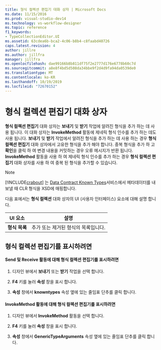 ```yaml
---
title: 형식 컬렉션 편집기 대화 상자 | Microsoft Docs
ms.date: 11/15/2016
ms.prod: visual-studio-dev14
ms.technology: vs-workflow-designer
ms.topic: reference
f1_keywords:
- TypeCollectionEditor.UI
ms.assetid: 63cdea6b-bca2-4c06-b8b4-c8faabd40726
caps.latest.revision: 4
author: jillre
ms.author: jillfra
manager: jillfra
ms.openlocfilehash: dae99166b8b811df75f2e2777d176e6778b60c7d
ms.sourcegitcommit: a8e8f4bd5d508da34bbe9f2d4d9fa94da0539de0
ms.translationtype: MT
ms.contentlocale: ko-KR
ms.lasthandoff: 10/19/2019
ms.locfileid: "72670152"
---
```

# <a name="type-collection-editor-dialog-box"></a>형식 컬렉션 편집기 대화 상자
**형식 컬렉션 편집기** 대화 상자는 **보내기** 및 **받기** 작업에 알려진 형식을 추가 하는 데 사용 됩니다. 이 대화 상자는 **InvokeMethod** 활동에 제네릭 형식 인수를 추가 하는 데도 사용 됩니다. **보내기** 및 **받기** 작업에서 알려진 형식을 추가 하는 데 사용 하는 경우 **형식 컬렉션 편집기** 대화 상자에서 고유한 형식을 추가 해야 합니다. 중복 형식을 추가 하 고 **확인**을 클릭 하 여 변경 내용을 커밋하는 경우 오류 메시지가 반환 됩니다. **InvokeMethod** 활동을 사용 하 여 제네릭 형식 인수를 추가 하는 경우 **형식 컬렉션 편집기** 대화 상자를 사용 하 여 중복 된 형식을 추가할 수 있습니다.

> [!NOTE]
> [!INCLUDE[crabout](../includes/crabout-md.md)] 는 [Data Contract Known Types](https://msdn.microsoft.com/library/1a0baea1-27b7-470d-9136-5bbad86c4337)서비스에서 메타데이터를 내보낼 때 CLR 형식을 XSD에 매핑합니다.

 다음 표에서는 **형식 컬렉션** 대화 상자의 UI (사용자 인터페이스) 요소에 대해 설명 합니다.

|UI 요소|설명|
|----------------|-----------------|
|**형식 목록**|추가 또는 제거된 형식의 목록입니다.|

## <a name="to-bring-up-the-type-collection-editor"></a>형식 컬렉션 편집기를 표시하려면

#### <a name="to-bring-up-the-type-collection-editor-for-the-send-and-receive-activities"></a>Send 및 Receive 활동에 대해 형식 컬렉션 편집기를 표시하려면

1. 디자인 뷰에서 **보내기** 또는 **받기** 작업을 선택 합니다.

2. **F4** 키를 눌러 **속성** 창을 표시 합니다.

3. **속성** 창에서 **knowntypes** 속성 옆에 있는 줄임표 단추를 클릭 합니다.

#### <a name="to-bring-up-the-type-collection-editor-for-the-invokemethod-activity"></a>InvokeMethod 활동에 대해 형식 컬렉션 편집기를 표시하려면

1. 디자인 뷰에서 **InvokeMethod** 활동을 선택 합니다.

2. **F4** 키를 눌러 **속성** 창을 표시 합니다.

3. **속성** 창에서 **GenericTypeArguments** 속성 옆에 있는 줄임표 단추를 클릭 합니다.